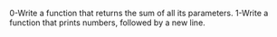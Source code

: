 0-Write a function that returns the sum of all its parameters.
1-Write a function that prints numbers, followed by a new line.
